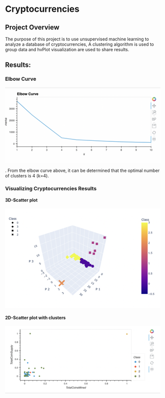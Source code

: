 # Cryptocurrencies

## Project Overview

The purpose of this project is to use unsupervised machine learning to analyze a database of cryptocurrencies, A clustering algorithm is used to group data and hvPlot visualization are used to share results.

## Results:

### Elbow Curve

![Elbow Curve](https://github.com/TahaniSury/Cryptocurrencies/blob/main/Images/Elbow%20Curve.png)

. From the elbow curve above, it can be determined that the optimal number of clusters is 4 (k=4).

### Visualizing Cryptocurrencies Results

#### 3D-Scatter plot

![3D-Scatter with Clusters](https://github.com/TahaniSury/Cryptocurrencies/blob/main/Images/3D-Scatter%20with%20Clusters.png)


#### 2D-Scatter plot with clusters

![hvPlot](https://github.com/TahaniSury/Cryptocurrencies/blob/main/Images/hvPlot%20.png)
